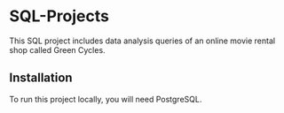 # SQL-Projects
This SQL project includes data analysis queries of an online movie rental shop called Green Cycles.

## Installation

To run this project locally, you will need PostgreSQL.
